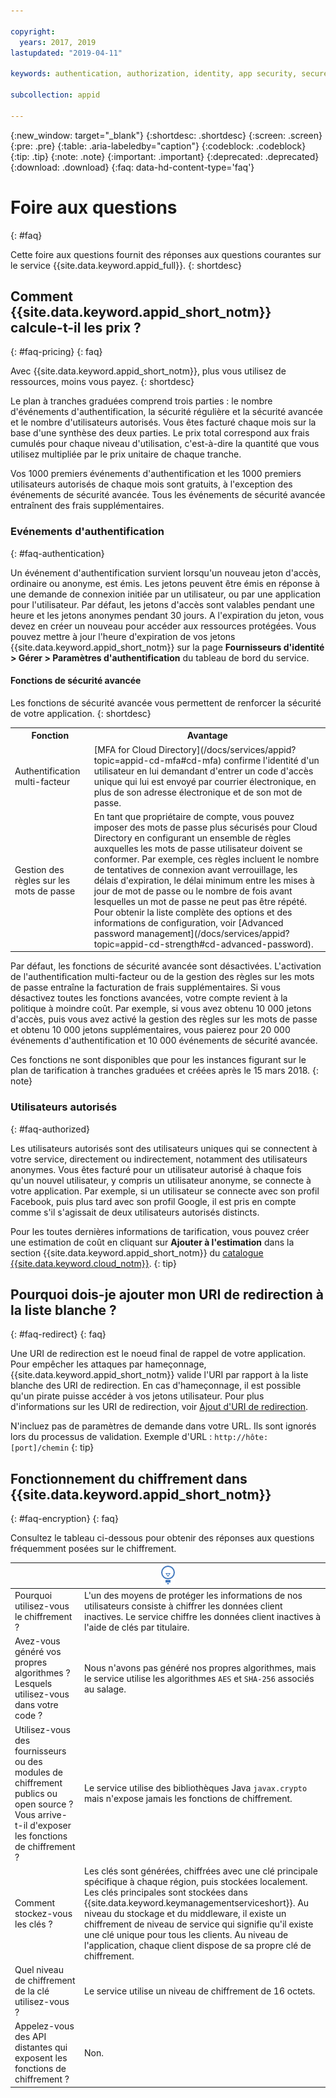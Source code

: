 ```yaml
---

copyright:
  years: 2017, 2019
lastupdated: "2019-04-11"

keywords: authentication, authorization, identity, app security, secure

subcollection: appid

---
```


{:new_window: target="_blank"}
{:shortdesc: .shortdesc}
{:screen: .screen}
{:pre: .pre}
{:table: .aria-labeledby="caption"}
{:codeblock: .codeblock}
{:tip: .tip}
{:note: .note}
{:important: .important}
{:deprecated: .deprecated}
{:download: .download}
{:faq: data-hd-content-type='faq'}


# Foire aux questions
{: #faq}

Cette foire aux questions fournit des réponses aux questions courantes sur le service {{site.data.keyword.appid_full}}.
{: shortdesc}


## Comment {{site.data.keyword.appid_short_notm}} calcule-t-il les prix ?
{: #faq-pricing}
{: faq}

Avec {{site.data.keyword.appid_short_notm}}, plus vous utilisez de ressources, moins vous payez.
{: shortdesc}

Le plan à tranches graduées comprend trois parties : le nombre d'événements d'authentification, la sécurité régulière et la sécurité avancée et le nombre d'utilisateurs autorisés. Vous êtes facturé chaque mois sur la base d'une synthèse des deux parties. Le prix total correspond aux frais cumulés pour chaque niveau d'utilisation, c'est-à-dire la quantité que vous utilisez multipliée par le prix unitaire de chaque tranche.

Vos 1000 premiers événements d'authentification et les 1000 premiers utilisateurs autorisés de chaque mois sont gratuits, à l'exception des événements de sécurité avancée. Tous les événements de sécurité avancée entraînent des frais supplémentaires.

### Evénements d'authentification
{: #faq-authentication}

Un événement d'authentification survient lorsqu'un nouveau jeton d'accès, ordinaire ou anonyme, est émis. Les jetons peuvent être émis en réponse à une demande de connexion initiée par un utilisateur, ou par une application pour l'utilisateur. Par défaut, les jetons d'accès sont valables pendant une heure et les jetons anonymes pendant 30 jours. A l'expiration du jeton, vous devez en créer un nouveau pour accéder aux ressources protégées. Vous pouvez mettre à jour l'heure d'expiration de vos jetons {{site.data.keyword.appid_short_notm}} sur la page **Fournisseurs d'identité > Gérer > Paramètres d'authentification** du tableau de bord du service.

#### Fonctions de sécurité avancée

Les fonctions de sécurité avancée vous permettent de renforcer la sécurité de votre application.
{: shortdesc}

<table>
  <tr>
    <th>Fonction</th>
    <th>Avantage</th>
  </tr>
  <tr>
    <td>Authentification multi-facteur</td>
    <td>[MFA for Cloud Directory](/docs/services/appid?topic=appid-cd-mfa#cd-mfa) confirme l'identité d'un utilisateur en lui demandant d'entrer un code d'accès unique qui lui est envoyé par courrier électronique, en plus de son adresse électronique et de son mot de passe.</td>
  </tr>
  <tr>
    <td>Gestion des règles sur les mots de passe</td>
    <td>En tant que propriétaire de compte, vous pouvez imposer des mots de passe plus sécurisés pour Cloud Directory en configurant un ensemble de règles auxquelles les mots de passe utilisateur doivent se conformer. Par exemple, ces règles incluent le nombre de tentatives de connexion avant verrouillage, les délais d'expiration, le délai minimum entre les mises à jour de mot de passe ou le nombre de fois avant lesquelles un mot de passe ne peut pas être répété. Pour obtenir la liste complète des options et des informations de configuration, voir [Advanced password management](/docs/services/appid?topic=appid-cd-strength#cd-advanced-password).</td>
  </tr>
</table>

Par défaut, les fonctions de sécurité avancée sont désactivées. L'activation de l'authentification multi-facteur ou de la gestion des règles sur les mots de passe entraîne la facturation de frais supplémentaires. Si vous désactivez toutes les fonctions avancées, votre compte revient à la politique à moindre coût. Par exemple, si vous avez obtenu 10 000 jetons d'accès, puis vous avez activé la gestion des règles sur les mots de passe et obtenu 10 000 jetons supplémentaires, vous paierez pour 20 000 événements d'authentification et 10 000 événements de sécurité avancée.

Ces fonctions ne sont disponibles que pour les instances figurant sur le plan de tarification à tranches graduées et créées après le 15 mars 2018.
{: note}

### Utilisateurs autorisés
{: #faq-authorized}

Les utilisateurs autorisés sont des utilisateurs uniques qui se connectent à votre service, directement ou indirectement, notamment des utilisateurs anonymes. Vous êtes facturé pour un utilisateur autorisé à chaque fois qu'un nouvel utilisateur, y compris un utilisateur anonyme, se connecte à votre application. Par exemple, si un utilisateur se connecte avec son profil Facebook, puis plus tard avec son profil Google, il est pris en compte comme s'il s'agissait de deux utilisateurs autorisés distincts.

Pour les toutes dernières informations de tarification, vous pouvez créer une estimation de coût en cliquant sur **Ajouter à l'estimation** dans la section {{site.data.keyword.appid_short_notm}} du [catalogue {{site.data.keyword.cloud_notm}}](https://cloud.ibm.com/catalog/services/app-id).
{: tip}



## Pourquoi dois-je ajouter mon URI de redirection à la liste blanche ?
{: #faq-redirect}
{: faq}

Une URI de redirection est le noeud final de rappel de votre application. Pour empêcher les attaques par hameçonnage, {{site.data.keyword.appid_short_notm}} valide l'URI par rapport à la liste blanche des URI de redirection. En cas d'hameçonnage, il est possible qu'un pirate puisse accéder à vos jetons utilisateur. Pour plus d'informations sur les URI de redirection, voir [Ajout d'URI de redirection](/docs/services/appid?topic=appid-managing-idp#add-redirect-uri).

N'incluez pas de paramètres de demande dans votre URL. Ils sont ignorés lors du processus de validation. Exemple d'URL : `http://hôte:[port]/chemin`
{: tip}



## Fonctionnement du chiffrement dans {{site.data.keyword.appid_short_notm}}
{: #faq-encryption}
{: faq}

Consultez le tableau ci-dessous pour obtenir des réponses aux questions fréquemment posées sur le chiffrement.

<table>
  <thead>
    <th colspan=2><img src="images/idea.png" alt="Icône Plus d'informations"/>  </th>
  </thead>
  <tbody>
    <tr>
      <td>Pourquoi utilisez-vous le chiffrement ?</td>
      <td>L'un des moyens de protéger les informations de nos utilisateurs consiste à chiffrer les données client inactives. Le service chiffre les données client inactives à l'aide de clés par titulaire.</td>
    </tr>
    <tr>
      <td>Avez-vous généré vos propres algorithmes ? Lesquels utilisez-vous dans votre code ?</td>
      <td>Nous n'avons pas généré nos propres algorithmes, mais le service utilise les algorithmes <code>AES</code> et <code>SHA-256</code> associés au salage.</td>
    </tr>
    <tr>
      <td>Utilisez-vous des fournisseurs ou des modules de chiffrement publics ou open source ? Vous arrive-t-il d'exposer les fonctions de chiffrement ? </td>
      <td>Le service utilise des bibliothèques Java <code>javax.crypto</code> mais n'expose jamais les fonctions de chiffrement.</td>
    </tr>
    <tr>
      <td>Comment stockez-vous les clés ?</td>
      <td>Les clés sont générées, chiffrées avec une clé principale spécifique à chaque région, puis stockées localement. Les clés principales sont stockées dans {{site.data.keyword.keymanagementserviceshort}}. Au niveau du stockage et du middleware, il existe un chiffrement de niveau de service qui signifie qu'il existe une clé unique pour tous les clients. Au niveau de l'application, chaque client dispose de sa propre clé de chiffrement.</td>
    </tr>
    <tr>
      <td>Quel niveau de chiffrement de la clé utilisez-vous ?</td>
      <td>Le service utilise un niveau de chiffrement de 16 octets.</td>
    </tr>
    <tr>
      <td>Appelez-vous des API distantes qui exposent les fonctions de chiffrement ?</td>
      <td>Non.</td>
    </tr>
  </tbody>
</table>


